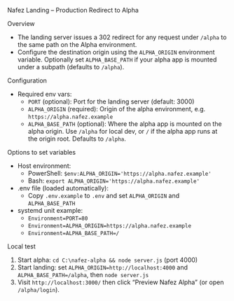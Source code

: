 Nafez Landing – Production Redirect to Alpha

Overview
- The landing server issues a 302 redirect for any request under `/alpha` to the same path on the Alpha environment.
- Configure the destination origin using the `ALPHA_ORIGIN` environment variable. Optionally set `ALPHA_BASE_PATH` if your alpha app is mounted under a subpath (defaults to `/alpha`).

Configuration
- Required env vars:
  - `PORT` (optional): Port for the landing server (default: 3000)
  - `ALPHA_ORIGIN` (required): Origin of the alpha environment, e.g. `https://alpha.nafez.example`
  - `ALPHA_BASE_PATH` (optional): Where the alpha app is mounted on the alpha origin. Use `/alpha` for local dev, or `/` if the alpha app runs at the origin root. Defaults to `/alpha`.

Options to set variables
- Host environment:
  - PowerShell: `$env:ALPHA_ORIGIN='https://alpha.nafez.example'`
  - Bash: `export ALPHA_ORIGIN='https://alpha.nafez.example'`
- .env file (loaded automatically):
  - Copy `.env.example` to `.env` and set `ALPHA_ORIGIN` and `ALPHA_BASE_PATH`
- systemd unit example:
  - `Environment=PORT=80`
  - `Environment=ALPHA_ORIGIN=https://alpha.nafez.example`
  - `Environment=ALPHA_BASE_PATH=/`

Local test
1) Start alpha: `cd C:\nafez-alpha && node server.js` (port 4000)
2) Start landing: set `ALPHA_ORIGIN=http://localhost:4000` and `ALPHA_BASE_PATH=/alpha`, then `node server.js`
3) Visit `http://localhost:3000/` then click “Preview Nafez Alpha” (or open `/alpha/login`).

